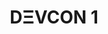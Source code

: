 ﻿---
number: 1
title: DΞVCON 1
description: "Only a few months after Ethereum came to life, DΞVCON 1 was held in London in November of 2015. Presenters remained hard at work on each piece of the original Ethereum roadmap, early dApp teams took the stage, and supporters teased the early industry adoption that was to arrive soon."
location: "London, United Kingdom"
startDate: 2015-11-09
endDate: 2015-11-13
imageUrl: /assets/uploads/editions/devcon1.png
urls:
  - title: Playlist
    url: /archive/playlists/devcon-1/
---